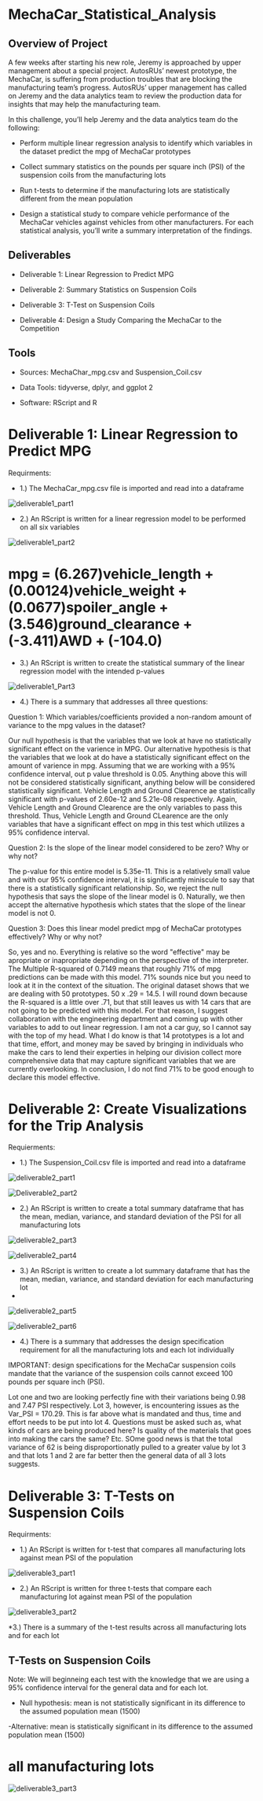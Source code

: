 # MechaCar_Statistical_Analysis

## Overview of Project

A few weeks after starting his new role, Jeremy is approached by upper management about a special project. AutosRUs’ newest prototype, the MechaCar, is suffering from production troubles that are blocking the manufacturing team’s progress. AutosRUs’ upper management has called on Jeremy and the data analytics team to review the production data for insights that may help the manufacturing team.

In this challenge, you’ll help Jeremy and the data analytics team do the following:

* Perform multiple linear regression analysis to identify which variables in the dataset predict the mpg of MechaCar prototypes

* Collect summary statistics on the pounds per square inch (PSI) of the suspension coils from the manufacturing lots

* Run t-tests to determine if the manufacturing lots are statistically different from the mean population

* Design a statistical study to compare vehicle performance of the MechaCar vehicles against vehicles from other manufacturers. For each statistical analysis, you’ll write a summary interpretation of the findings.

## Deliverables

* Deliverable 1: Linear Regression to Predict MPG

* Deliverable 2: Summary Statistics on Suspension Coils

* Deliverable 3: T-Test on Suspension Coils

* Deliverable 4: Design a Study Comparing the MechaCar to the Competition

## Tools

* Sources: MechaChar_mpg.csv and Suspension_Coil.csv

* Data Tools: tidyverse, dplyr, and ggplot 2

* Software: RScript and R

# Deliverable 1: Linear Regression to Predict MPG

Requirments: 

* 1.) The MechaCar_mpg.csv file is imported and read into a dataframe

![deliverable1_part1](https://user-images.githubusercontent.com/89880015/146652083-aa2a5fce-ffe3-4670-b90f-205a91e1d472.PNG)

* 2.) An RScript is written for a linear regression model to be performed on all six variables

![deliverable1_part2](https://user-images.githubusercontent.com/89880015/146652117-000d0b1e-da73-47f5-bc9f-2d24f71fa4e3.PNG)

# mpg = (6.267)vehicle_length + (0.00124)vehicle_weight + (0.0677)spoiler_angle + (3.546)ground_clearance + (-3.411)AWD + (-104.0)

* 3.) An RScript is written to create the statistical summary of the linear regression model with the intended p-values

![deliverable1_Part3](https://user-images.githubusercontent.com/89880015/146652167-115c3260-a26a-4665-ab16-5a735011391d.PNG)

* 4.) There is a summary that addresses all three questions: 

Question 1: Which variables/coefficients provided a non-random amount of variance to the mpg values in the dataset?

Our null hypothesis is that the variables that we look at have no statistically significant effect on the varience in MPG. Our alternative hypothesis is that the variables that we look at do have a statistically significant effect on the amount of varience in mpg. Assuming that we are working with a 95% confidence interval, out p value threshold is 0.05. Anything above this will not be considered statistically significant, anything below will be considered statistically significant. Vehicle Length and Ground Clearence ae statistically significant with p-values of 2.60e-12 and 5.21e-08 respectively. Again, Vehicle Length and Ground Clearence are the only variables to pass this threshold. Thus, Vehicle Length and Ground CLearence are the only variables that have a significant effect on mpg in this test which utilizes a 95% confidence interval. 

Question 2: Is the slope of the linear model considered to be zero? Why or why not?

The p-value for this entire model is 5.35e-11. This is a relatively small value and with our 95% confidence interval, it is significantly miniscule to say that there is a statistically significant relationship. So, we reject the null hypothesis that says the slope of the linear model is 0. Naturally, we then accept the alternative hypothesis which states that the slope of the linear model is not 0. 

Question 3: Does this linear model predict mpg of MechaCar prototypes effectively? Why or why not?

So, yes and no. Everything is relative so the word "effective" may be apropriate or inapropriate depending on the perspective of the interpreter. The Multiple R-squared of   0.7149 means that roughly 71% of mpg predictions can be made with this model. 71% sounds nice but you need to look at it in the context of the situation. The original dataset shows that we are dealing with 50 prototypes. 50 x .29 = 14.5. I will round down because the R-squared is a little over .71, but that still leaves us with 14 cars that are not going to be predicted with this model. For that reason, I suggest collaboration with the engineering department and coming up with other variables to add to out linear regression. I am not a car guy, so I cannot say with the top of my head. What I do know is that 14 prototypes is a lot and that time, effort, and money may be saved by bringing in individuals who make the cars to lend their experties in helping our division collect more comprehensive data that may capture significant variables that we are currently overlooking. In conclusion, I do not find 71% to be good enough to declare this model effective.

# Deliverable 2: Create Visualizations for the Trip Analysis

Requierments: 

* 1.) The Suspension_Coil.csv file is imported and read into a dataframe

![deliverable2_part1](https://user-images.githubusercontent.com/89880015/146653388-82eed37e-6255-4889-a5af-6546aad9f916.PNG)

![Deliverable2_part2](https://user-images.githubusercontent.com/89880015/146653411-2f641f91-8282-4320-96f0-cd46495c485c.PNG)

* 2.) An RScript is written to create a total summary dataframe that has the mean, median, variance, and standard deviation of the PSI for all manufacturing lots

![deliverable2_part3](https://user-images.githubusercontent.com/89880015/146653429-5e578028-ae04-42f2-acff-c0e0387cf537.PNG)

![deliverable2_part4](https://user-images.githubusercontent.com/89880015/146653466-40a8f810-5521-456d-aa3a-40b2c84f0269.PNG)

* 3.) An RScript is written to create a lot summary dataframe that has the mean, median, variance, and standard deviation for each manufacturing lot
* 
![deliverable2_part5](https://user-images.githubusercontent.com/89880015/146653499-71bb8027-5ead-445a-b80d-11e263d44f41.PNG)

![deliverable2_part6](https://user-images.githubusercontent.com/89880015/146653545-cc9eb5d5-3a3b-41e0-aad6-e9dacb8ed407.PNG)

* 4.) There is a summary that addresses the design specification requirement for all the manufacturing lots and each lot individually

IMPORTANT: design specifications for the MechaCar suspension coils mandate that the variance of the suspension coils cannot exceed 100 pounds per square inch (PSI).

Lot one and two are looking perfectly fine with their variations being 0.98 and 7.47 PSI respectively. Lot 3, however, is encountering issues as the Var_PSI = 170.29. This is far above what is mandated and thus, time and effort needs to be put into lot 4. Questions must be asked such as, what kinds of cars are being produced here? Is quality of the materials that goes into making the cars the same? Etc. SOme good news is that the total variance of 62 is being disproportionatly pulled to a greater value by lot 3 and that lots 1 and 2 are far better then the general data of all 3 lots suggests. 

# Deliverable 3: T-Tests on Suspension Coils

Requirments: 

* 1.) An RScript is written for t-test that compares all manufacturing lots against mean PSI of the population

![deliverable3_part1](https://user-images.githubusercontent.com/89880015/146653851-a6de2f6c-e001-438d-b9bb-cfeb266845d6.PNG)

* 2.) An RScript is written for three t-tests that compare each manufacturing lot against mean PSI of the population

![deliverable3_part2](https://user-images.githubusercontent.com/89880015/146653881-e929f5b9-1949-401d-b887-9084f3333cf3.PNG)

*3.) There is a summary of the t-test results across all manufacturing lots and for each lot
## T-Tests on Suspension Coils

Note: We will beginneing each test with the knowledge that we are using a 95% confidence interval for the general data and for each lot. 

- Null hypothesis: mean is not statistically significant in its difference to the assumed population mean (1500)

-Alternative: mean is statistically significant in its difference to the assumed population mean (1500) 

# all manufacturing lots 

![deliverable3_part3](https://user-images.githubusercontent.com/89880015/146653989-24ab0cc2-d3a4-4746-a2a7-9c1c1f10802b.PNG)



